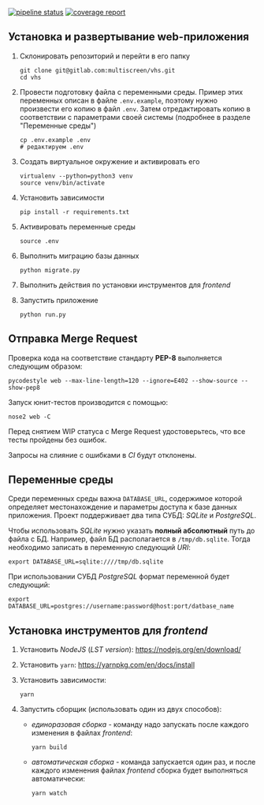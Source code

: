 ﻿[![pipeline status](https://gitlab.com/multiscreen/vhs/badges/master/pipeline.svg)](https://gitlab.com/multiscreen/vhs/commits/master) [![coverage report](https://gitlab.com/multiscreen/vhs/badges/master/coverage.svg)](https://gitlab.com/multiscreen/vhs/commits/master)


## Установка и развертывание web-приложения

1. Склонировать репозиторий и перейти в его папку

    ```
    git clone git@gitlab.com:multiscreen/vhs.git
    cd vhs
    ```

2. Провести подготовку файла с переменными среды. Пример этих переменных описан в файле `.env.example`, поэтому нужно произвести его копию в файл `.env`. Затем отредактировать копию в соответствии с параметрами своей системы (подробнее в разделе "Переменные среды")

    ```
    cp .env.example .env
    # редактируем .env
    ```

3. Создать виртуальное окружение и активировать его

    ```
    virtualenv --python=python3 venv
    source venv/bin/activate
    ```

4. Установить зависимости

    ```
    pip install -r requirements.txt
    ```

5. Активировать переменные среды

    ```
    source .env
    ```

6. Выполнить миграцию базы данных

    ```
    python migrate.py
    ```

7. Выполнить действия по установки инструментов для _frontend_

8. Запустить приложение

    ```
    python run.py
    ```


## Отправка Merge Request

Проверка кода на соответствие стандарту **PEP-8** выполняется следующим образом:

```
pycodestyle web --max-line-length=120 --ignore=E402 --show-source --show-pep8
```

Запуск юнит-тестов производится с помощью:

```
nose2 web -C
```

Перед снятием WIP статуса с Merge Request удостоверьтесь, что все тесты пройдены без ошибок.

Запросы на слияние с ошибками в _CI_ будут отклонены.


## Переменные среды

Среди переменных среды важна `DATABASE_URL`, содержимое которой определяет местонахождение и параметры доступа к базе данных приложения. Проект поддерживает два типа СУБД: _SQLite_ и _PostgreSQL_.

Чтобы использовать _SQLite_ нужно указать **полный абсолютный** путь до файла с БД. Например, файл БД располагается в `/tmp/db.sqlite`. Тогда необходимо записать в переменную следующий _URI_:

```
export DATABASE_URL=sqlite:////tmp/db.sqlite
```

При использовании СУБД _PostgreSQL_ формат переменной будет следующий: 

```
export DATABASE_URL=postgres://username:password@host:port/datbase_name
```

## Установка инструментов для _frontend_

1. Установить _NodeJS_ (_LST version_): https://nodejs.org/en/download/
2. Установить `yarn`: https://yarnpkg.com/en/docs/install
3. Установить зависимости:

    ```
    yarn
    ```

4. Запустить сборщик (использовать один из двух способов):

    + _единоразовая сборка_ - команду надо запускать после каждого изменения в файлах _frontend_:
    
        ```
        yarn build
        ```

    + _автоматическая сборка_ - команда запускается один раз, и после каждого изменения файлах _frontend_ сборка будет выполняться автоматически:
    
        ```
        yarn watch
        ```
